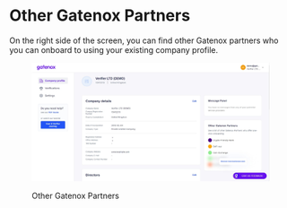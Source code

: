 # Other Gatenox Partners

On the right side of the screen, you can find other Gatenox partners who you can onboard to using your existing company profile.

<figure><img src="../../.gitbook/assets/Other_Gatenox_partners.png" alt="Other Gatenox Partners"><figcaption><p>Other Gatenox Partners</p></figcaption></figure>
